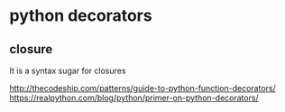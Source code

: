 # python decorators

## closure

It is a syntax sugar for closures


http://thecodeship.com/patterns/guide-to-python-function-decorators/
https://realpython.com/blog/python/primer-on-python-decorators/
